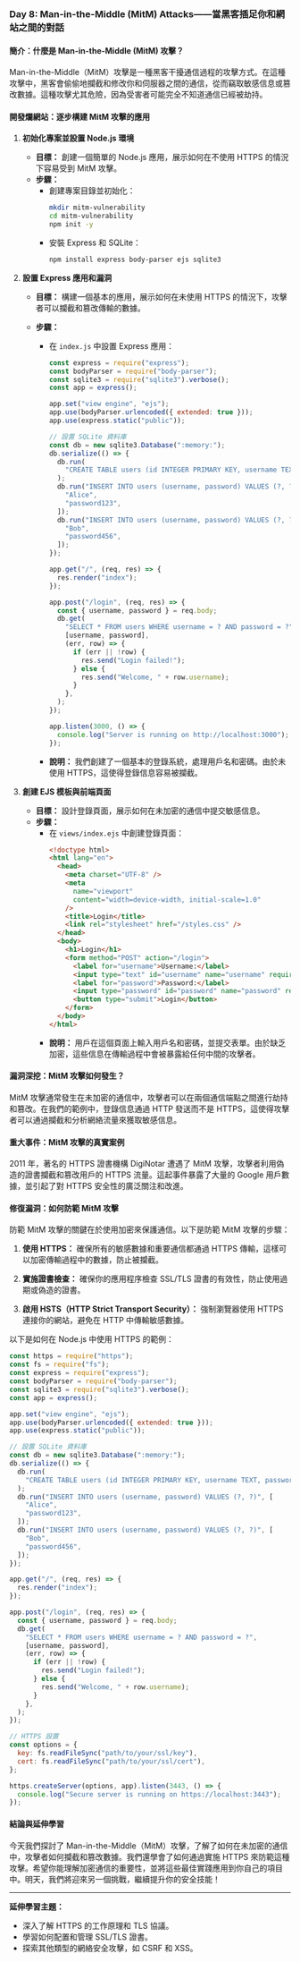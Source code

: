 ### Day 8: Man-in-the-Middle (MitM) Attacks——當黑客插足你和網站之間的對話

#### 簡介：什麼是 Man-in-the-Middle (MitM) 攻擊？

Man-in-the-Middle（MitM）攻擊是一種黑客干擾通信過程的攻擊方式。在這種攻擊中，黑客會偷偷地攔截和修改你和伺服器之間的通信，從而竊取敏感信息或篡改數據。這種攻擊尤其危險，因為受害者可能完全不知道通信已經被劫持。

#### 開發爛網站：逐步構建 MitM 攻擊的應用

1. **初始化專案並設置 Node.js 環境**

   - **目標：** 創建一個簡單的 Node.js 應用，展示如何在不使用 HTTPS 的情況下容易受到 MitM 攻擊。
   - **步驟：**
     - 創建專案目錄並初始化：
       ```bash
       mkdir mitm-vulnerability
       cd mitm-vulnerability
       npm init -y
       ```
     - 安裝 Express 和 SQLite：
       ```bash
       npm install express body-parser ejs sqlite3
       ```

2. **設置 Express 應用和漏洞**

   - **目標：** 構建一個基本的應用，展示如何在未使用 HTTPS 的情況下，攻擊者可以攔截和篡改傳輸的數據。
   - **步驟：**

     - 在 `index.js` 中設置 Express 應用：

       ```javascript
       const express = require("express");
       const bodyParser = require("body-parser");
       const sqlite3 = require("sqlite3").verbose();
       const app = express();

       app.set("view engine", "ejs");
       app.use(bodyParser.urlencoded({ extended: true }));
       app.use(express.static("public"));

       // 設置 SQLite 資料庫
       const db = new sqlite3.Database(":memory:");
       db.serialize(() => {
         db.run(
           "CREATE TABLE users (id INTEGER PRIMARY KEY, username TEXT, password TEXT)",
         );
         db.run("INSERT INTO users (username, password) VALUES (?, ?)", [
           "Alice",
           "password123",
         ]);
         db.run("INSERT INTO users (username, password) VALUES (?, ?)", [
           "Bob",
           "password456",
         ]);
       });

       app.get("/", (req, res) => {
         res.render("index");
       });

       app.post("/login", (req, res) => {
         const { username, password } = req.body;
         db.get(
           "SELECT * FROM users WHERE username = ? AND password = ?",
           [username, password],
           (err, row) => {
             if (err || !row) {
               res.send("Login failed!");
             } else {
               res.send("Welcome, " + row.username);
             }
           },
         );
       });

       app.listen(3000, () => {
         console.log("Server is running on http://localhost:3000");
       });
       ```

     - **說明：** 我們創建了一個基本的登錄系統，處理用戶名和密碼。由於未使用 HTTPS，這使得登錄信息容易被攔截。

3. **創建 EJS 模板與前端頁面**
   - **目標：** 設計登錄頁面，展示如何在未加密的通信中提交敏感信息。
   - **步驟：**
     - 在 `views/index.ejs` 中創建登錄頁面：
       ```html
       <!doctype html>
       <html lang="en">
         <head>
           <meta charset="UTF-8" />
           <meta
             name="viewport"
             content="width=device-width, initial-scale=1.0"
           />
           <title>Login</title>
           <link rel="stylesheet" href="/styles.css" />
         </head>
         <body>
           <h1>Login</h1>
           <form method="POST" action="/login">
             <label for="username">Username:</label>
             <input type="text" id="username" name="username" required />
             <label for="password">Password:</label>
             <input type="password" id="password" name="password" required />
             <button type="submit">Login</button>
           </form>
         </body>
       </html>
       ```
     - **說明：** 用戶在這個頁面上輸入用戶名和密碼，並提交表單。由於缺乏加密，這些信息在傳輸過程中會被暴露給任何中間的攻擊者。

#### 漏洞深挖：MitM 攻擊如何發生？

MitM 攻擊通常發生在未加密的通信中，攻擊者可以在兩個通信端點之間進行劫持和篡改。在我們的範例中，登錄信息通過 HTTP 發送而不是 HTTPS，這使得攻擊者可以通過攔截和分析網絡流量來獲取敏感信息。

#### 重大事件：MitM 攻擊的真實案例

2011 年，著名的 HTTPS 證書機構 DigiNotar 遭遇了 MitM 攻擊，攻擊者利用偽造的證書攔截和篡改用戶的 HTTPS 流量。這起事件暴露了大量的 Google 用戶數據，並引起了對 HTTPS 安全性的廣泛關注和改進。

#### 修復漏洞：如何防範 MitM 攻擊

防範 MitM 攻擊的關鍵在於使用加密來保護通信。以下是防範 MitM 攻擊的步驟：

1. **使用 HTTPS：** 確保所有的敏感數據和重要通信都通過 HTTPS 傳輸，這樣可以加密傳輸過程中的數據，防止被攔截。
2. **實施證書檢查：** 確保你的應用程序檢查 SSL/TLS 證書的有效性，防止使用過期或偽造的證書。

3. **啟用 HSTS（HTTP Strict Transport Security）：** 強制瀏覽器使用 HTTPS 連接你的網站，避免在 HTTP 中傳輸敏感數據。

以下是如何在 Node.js 中使用 HTTPS 的範例：

```javascript
const https = require("https");
const fs = require("fs");
const express = require("express");
const bodyParser = require("body-parser");
const sqlite3 = require("sqlite3").verbose();
const app = express();

app.set("view engine", "ejs");
app.use(bodyParser.urlencoded({ extended: true }));
app.use(express.static("public"));

// 設置 SQLite 資料庫
const db = new sqlite3.Database(":memory:");
db.serialize(() => {
  db.run(
    "CREATE TABLE users (id INTEGER PRIMARY KEY, username TEXT, password TEXT)",
  );
  db.run("INSERT INTO users (username, password) VALUES (?, ?)", [
    "Alice",
    "password123",
  ]);
  db.run("INSERT INTO users (username, password) VALUES (?, ?)", [
    "Bob",
    "password456",
  ]);
});

app.get("/", (req, res) => {
  res.render("index");
});

app.post("/login", (req, res) => {
  const { username, password } = req.body;
  db.get(
    "SELECT * FROM users WHERE username = ? AND password = ?",
    [username, password],
    (err, row) => {
      if (err || !row) {
        res.send("Login failed!");
      } else {
        res.send("Welcome, " + row.username);
      }
    },
  );
});

// HTTPS 設置
const options = {
  key: fs.readFileSync("path/to/your/ssl/key"),
  cert: fs.readFileSync("path/to/your/ssl/cert"),
};

https.createServer(options, app).listen(3443, () => {
  console.log("Secure server is running on https://localhost:3443");
});
```

#### 結論與延伸學習

今天我們探討了 Man-in-the-Middle（MitM）攻擊，了解了如何在未加密的通信中，攻擊者如何攔截和篡改數據。我們還學會了如何通過實施 HTTPS 來防範這種攻擊。希望你能理解加密通信的重要性，並將這些最佳實踐應用到你自己的項目中。明天，我們將迎來另一個挑戰，繼續提升你的安全技能！

---

**延伸學習主題：**

- 深入了解 HTTPS 的工作原理和 TLS 協議。
- 學習如何配置和管理 SSL/TLS 證書。
- 探索其他類型的網絡安全攻擊，如 CSRF 和 XSS。
